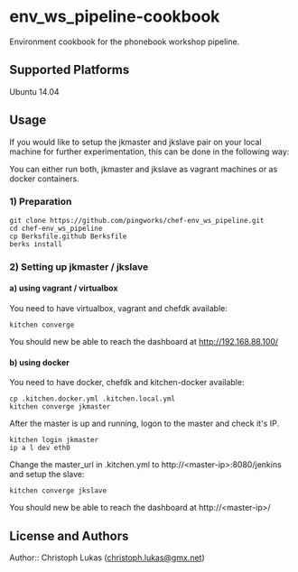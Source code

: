 # env_ws_pipeline-cookbook

Environment cookbook for the phonebook workshop pipeline.

## Supported Platforms

Ubuntu 14.04

## Usage

If you would like to setup the jkmaster and jkslave pair on your local machine
for further experimentation, this can be done in the following way:

You can either run both, jkmaster and jkslave as vagrant machines or as docker
containers.

### 1) Preparation
```
git clone https://github.com/pingworks/chef-env_ws_pipeline.git
cd chef-env_ws_pipeline
cp Berksfile.github Berksfile
berks install
```

### 2) Setting up jkmaster / jkslave
#### a) using vagrant / virtualbox
You need to have virtualbox, vagrant and chefdk available:
```
kitchen converge
```
You should new be able to reach the dashboard at http://192.168.88.100/

#### b) using docker
You need to have docker, chefdk and kitchen-docker available:
```
cp .kitchen.docker.yml .kitchen.local.yml
kitchen converge jkmaster
```
After the master is up and running, logon to the master and check it's IP.
```
kitchen login jkmaster
ip a l dev eth0
```
Change the master_url in .kitchen.yml to http://\<master-ip\>:8080/jenkins and
setup the slave:
```
kitchen converge jkslave
```
You should new be able to reach the dashboard at http://\<master-ip\>/


## License and Authors

Author:: Christoph Lukas (<christoph.lukas@gmx.net>)
